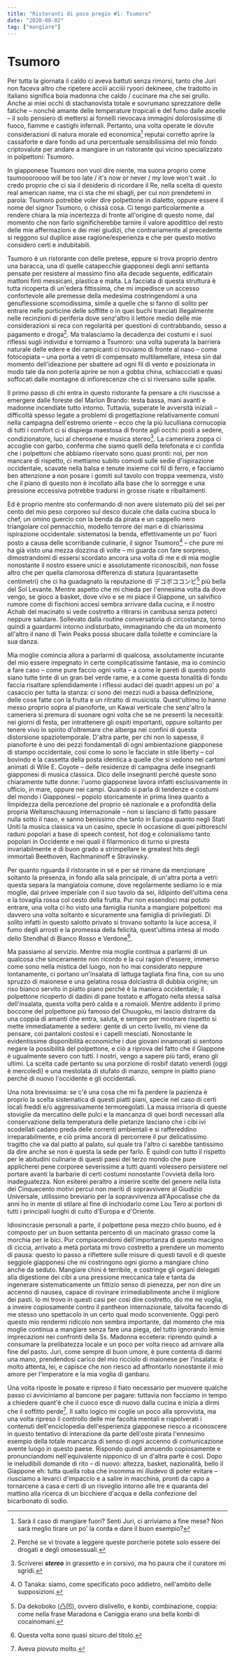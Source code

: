 ```yaml
---
title: "Ristoranti di poco pregio #1: Tsumoro"
date: "2020-08-02"
tag: ["mangiare"]
---
```


# Tsumoro

Per tutta la giornata il caldo ci aveva battuti senza
rimorsi, tanto che Juri non faceva altro che ripetere
acciii acciiii ryoori dekineee, che tradotto in italiano
significa boia madonna che caldo / cucinare ma che sei
grullo. Anche ai miei occhi di stachanovista totale e
sovrumano sprezzatore delle fatiche – nonché amante
delle temperature tropicali e del fumo dalle ascelle – il
solo pensiero di mettersi ai fornelli rievocava immagini
dolorosissime di fuoco, fiamme e castighi infernali.
Pertanto, una volta operate le dovute considerazioni di
natura morale ed economica[^1] reputai corretto aprire la cassaforte e dare fondo ad una percentuale sensibilissima
del mio fondo criptovalute per andare a mangiare in un
ristorante qui vicino specializzato in polpettoni:
Tsumoro.

In giapponese Tsumoro non vuol dire niente, ma suona
proprio come tsumoooroooo will be too late / it's now or
never / my love won't wait . Io credo proprio che ci sia il
desiderio di ricordare il Re, nella scelta di questo real
american name, ma ci sta che mi sbagli, per cui non
prendetemi in parola: Tsumoro potrebbe voler dire
polpettone in dialetto, oppure essere il nome del signor
Tsumoro, o chissà cosa. Ci tengo particolarmente a
rendere chiara la mia incertezza di fronte all'origine di
questo nome, dal momento che
non farlo
significherebbe tarnire il valore apodittico del resto delle
mie affermazioni e dei miei giudizi, che contrariamente
al precedente si reggono sul duplice asse
ragione/esperienza e che per questo motivo considero
certi e indubitabili.

Tsumoro è un ristorante con delle pretese, eppure si
trova proprio dentro una baracca, una di quelle
catapecchie giapponesi degli anni settanta pensate per
resistere al massimo fino alla decade seguente, edificatain mattoni finti messicani, plastica e malta. La facciata di
questa struttura è tutta ricoperta di un'edera fittissima,
che mi impedisce un accesso confortevole alle premesse
della medesima costringendomi a una genuflessione
scomodissima, simile a quelle che si fanno di solito per
entrare nelle porticine delle soffitte o in quei buchi
tranciati illegalmente nelle recinzioni di periferia dove
senz'altro il lettore medio delle mie considerazioni si
reca con regolarità per questioni di contrabbando, sesso a
pagamento e droga[^2]. Ma tralasciamo la decadenza dei
costumi e i suoi riflessi sugli individui e torniamo a
Tsumoro: una volta superata la barriera naturale delle
edere e dei rampicanti ci troviamo di fronte al naso –
come fotocopiata – una porta a vetri di compensato
multilamellare, intesa sin dal momento dell'ideazione per
sbattere ad ogni fil di vento e posizionata in modo tale da
non poterla aprire se non a gobba china, schiaccciati e
quasi soffocati dalle montagne di infiorescenze che ci si
riversano sulle spalle.

Il primo passo di chi entra in questo ristorante fa pensare
a chi riuscisse a emergere dalle foreste del Marlon
Brando: testa bassa, mani avanti e madonne incendiate
tutto intorno. Tuttavia, superate le avversità iniziali –
difficoltà spesso legate a problemi di progettazione
relativamente comuni nella campagna dell'estremo
oriente – ecco che la più luculliana cornucopia di tutti i
comfort ci si dispiega maestosa di fronte agli occhi: posti
a sedere, condizionatore, luci al cherosene e musica
stereo[^3]. La cameriera zoppa ci accoglie con garbo,
conferma che siamo quelli della telefonata e ci confida
che i polpettoni che abbiamo riservato sono quasi pronti:
noi, per non mancare di rispetto, ci mettiamo subito
comodi sulle sedie d'ispirazione occidentale, scavate
nella balsa e tenute insieme col fil di ferro, e facciamo
ben attenzione a non posare i gomiti sul tavolo con
troppa veemenza, visto che il piano di questo non è
incollato alla base che lo sorregge e una pressione
eccessiva potrebbe tradursi in grosse risate e
ribaltamenti.

Ed è proprio mentre sto confermando di non avere
sistemato più del sei per cento del mio peso corporeo sul
desco ducale che dalla cucina sbuca lo chef, un omino
guercio con la benda da pirata e un cappello nero
triangolare col pennacchio, modello terrore dei mari e di
chiarissima ispirazione occidentale: sistematosi la benda,
effettivamente un po' fuori posto a causa delle
scorribande culinarie, il signor Tsumoro[^4] – che pure mi
ha già visto una mezza dozzina di volte – mi guarda con
fare sorpreso, dimostrandomi di essersi scordato ancora
una volta di me e di mia moglie nonostante il nostro
essere unici e assolutamente riconoscibili, non fosse
altro che per quella clamorosa differenza di statura (quarantasette centimetri) che ci ha guadagnato la
reputazione di デコボココンビ[^5] più bella del Sol Levante.
Mentre aspetto che mi chieda per l'ennesima volta da
dove vengo, se gioco a basket, dove vivo e se mi piace il
Giappone, un salvifico rumore come di fischioni accesi
sembra arrivare dalla cucina, e il nostro Achab del
macinato si vede costretto a ritirarsi in cambusa senza
poterci neppure salutare. Sollevato dalla routine
conversatoria di circostanza, torno quindi a guardarmi
intorno indisturbato, immaginando che da un momento
all'altro il nano di Twin Peaks possa sbucare dalla
toilette e cominciare la sua danza.

Mia moglie comincia allora a parlarmi di qualcosa,
assolutamente incurante del mio essere impegnato in
certe complicatissime fantasie, ma io comincio a fare
caso – come pure faccio ogni volta – a come le pareti di
questo posto siano tutte tinte di un gran bel verde rame, e
a come questa tonalità di fondo faccia risaltare
splendidamente i riflessi audaci dei quadri appesi un po'
a casaccio per tutta la stanza: ci sono dei mezzi nudi a
bassa definizione, delle cose fatte con la frutta e un
ritratto di musicista. Quest'ultimo lo hanno messo
proprio sopra al pianoforte, un Kawai verticale che
senz'altro la cameriera si premura di suonare ogni volta
che se ne presenti la necessità: nei giorni di festa, per
intrattenere gli ospiti importanti, oppure soltanto per tenere vivo lo spirito d'oltremare che alberga nei confini
di questa distorsione spaziotemporale. D'altra parte, per
chi non lo sapesse, il pianoforte è uno dei pezzi
fondamentali di ogni ambientazione giapponese di
stampo occidentale, così come lo sono le facciate in stile
liberty – col bovindo e la cassetta della posta identica a
quelle che si vedono nei cartoni animati di Wile E.
Coyote – delle residenze di campagna delle insegnanti
giapponesi di musica classica. Dico delle insegnanti
perché queste sono chiaramente tutte donne: l'uomo
giapponese lavora infatti esclusivamente in ufficio, in
mare, oppure nei campi. Quando si parla di tendenze e
costumi del mondo i Giapponesi – popolo storicamente
in prima linea quanto a limpidezza della percezione del
proprio sé nazionale e a profondità della propria
Weltanschauung internazionale – non si lasciano di fatto
passare nulla sotto il naso, e sanno benissimo che tanto
in Europa quanto negli Stati Uniti la musica classica va
un casino, specie in occasione di quei pittoreschi raduni
popolari a base di speech contest, hot dog e colonialismo
tanto popolari in Occidente e nei quali il filarmonico di
turno si presta invariabilmente e di buon grado a
strimpellare le greatest hits degli immortali Beethoven,
Rachmaninoff e Stravinsky.

Per quanto riguarda il ristorante in sé e per sé rimane da
menzionare soltanto la presenza, in fondo alla sala
principale, di un'altra porta a vetri: questa separa la
mangiatoia comune, dove regolarmente sediamo io e mia
moglie, dal privee imperiale con il suo tavolo da sei, ildipinto dell'ultima cena e la tovaglia rossa col cesto della
frutta. Pur non essendoci mai potuto entrare, una volta ci
ho visto una famiglia riunita a mangiare polpettoni: ma
davvero una volta soltanto e sicuramente una famiglia di
privilegiati. Di solito infatti in questo salotto privato si
trovano soltanto la luce accesa, il fumo degli arrosti e la
promessa della felicità, quest'ultima intesa al modo dello
Stendhal di Bianco Rosso e Verdone[^6].

Ma passiamo al servizio. Mentre mia moglie continua a
parlarmi di un qualcosa che sinceramente non ricordo e
la cui ragion d'essere, immerso come sono nella mistica
del luogo, non ho mai considerato neppure
lontanamente, ci portano un'insalata di lattuga tagliata
fina fina, con su uno spruzzo di maionese e una gelatina
rossa dolciastra di dubbia origine; un riso bianco servito
in piatto piano perché è la maniera occidentale; il
polpettone ricoperto di dadini di pane tostato e affogato
nella stessa salsa dell'insalata, questa volta però calda e a
romaioli.
Mentre addento il primo boccone del polpettone più
famoso del Chuugoku, mi lascio distrarre da una coppia
di amanti che entra, saluta, e sempre per mostrare
rispetto si mette immediatamente a sedere: gente di un
certo livello, mi viene da pensare, coi pantaloni costosi e
i capelli mesciati. Nonostante le evidentissime disponibilità economiche i due giovani innamorati si
sentono negare la possibilità del polpettone, e ciò a
riprova del fatto che il Giappone è ugualmente severo
con tutti. I nostri, vengo a sapere più tardi, erano gli
ultimi. La scelta cade pertanto su una porzione di rosbif
datato venerdì (oggi è mercoledì) e una mestolata di
stufato di manzo, sempre in piatto piano perché di nuovo
l'occidente e gli occidentali.

Una nota brevissima: se c'è una cosa che mi fa perdere la
pazienza è proprio la scelta sistematica di questi piatti
piani, specie nel caso di certi locali freddi e/o
aggressivamente termoregolati. La massa irrisoria di
queste stoviglie da mercatino delle pulci e la mancanza
di quei bordi necessari alla conservazione della
temperatura delle pietanze lasciano che i cibi ivi
scodellati cadano preda delle correnti ambientali e si
raffereddino irreparabilmente, e ciò prima ancora di
percorrere il pur delicatissimo tragitto che va dal piatto
al palato, sul quale tra l'altro ci sarebbe tantissimo da
dire anche se non è questa la sede per farlo. È quindi con
tutto il rispetto per le abitudini culinarie di questi paesi
del terzo mondo che pure applicherei pene corporee
severissime a tutti quanti volessero persistere nel portare
avanti la barbarie di certi costumi nonostante l'ovvietà
della loro inadeguatezza. Non esiterei peraltro a inserire
scelte del genere nella lista dei Cinquecento motivi percui non meriti di sopravvivere al Giudizio Universale,
utilissimo breviario per la sopravvivenza all'Apocalisse
che da anni ho in mente di stilare al fine di inchiodarlo
come Lou Tero ai portoni di tutti i principali luoghi di
culto d'Europa e d'Oriente.

Idiosincrasie personali a parte, il polpettone pesa mezzo
chilo buono, ed è composto per un buon settanta
percento di un macinato grasso come la morchia per le
bici. Pur compiacendomi dell'importanza di questo
macigno di ciccia, arrivato a metà portata mi trovo
costretto a prendere un momento di pausa: questo lo
passo a riflettere sulle misure di questi tavoli e di queste
seggiole giapponesi che mi costringono ogni giorno a
mangiare chino anche da seduto. Mangiare chini è
terribile, e costringe gli organi delegati alla digestione
dei cibi a una pressione meccanica tale e tanta da
ingenerare sistematicamente un fittizio senso di
pienezza, per non dire un accenno di nausea, capace di
rovinare irrimediabilmente anche il migliore dei pasti. Io
mi trovo in questi casi per così dire costretto, dio me ne
voglia, a inveire copiosamente contro il pantheon
internazionale, talvolta facendo di me stesso uno
spettacolo in un certo qual modo sconveniente. Oggi
però questo mio rendermi ridicolo non sembra
importante, dal momento che mia moglie continua a
mangiare senza fare una piega, del tutto ignorando lemie imprecazioni nei confronti della Ss. Madonna
eccetera: riprendo quindi a consumare la prelibatezza
locale e un poco per volta riesco ad arrivare alla fine del
pasto. Juri, come sempre di buon umore, è pure contenta
di darmi una mano, prendendosi carico del mio ricciolo
di maionese per l'insalata: è molto attenta, lei, e capisce
che non riesco ad affrontarlo nonostante il mio amore
per l'imperatore e la mia voglia di ganbaru.

Una volta riposte le posate e ripreso il fiato necessario
per muovere qualche passo ci avviciniamo al bancone
per pagare: tuttavia non facciamo in tempo a chiedere
quant'è che il cuoco esce di nuovo dalla cucina e inizia a
dirmi che il soffitto perde[^7]. Il salto logico mi coglie un
poco alla sprovvista, ma una volta ripreso il controllo
delle mie facoltà mentali e rispolverati i contenuti
dell'enciclopedia dell'esperienza giapponese riesco a
riconoscere in questo tentativo di interazione da parte
dell'oste pirata l'ennesimo esempio della totale mancanza
di senso di ogni accenno di comunicazione avente luogo
in questo paese. Rispondo quindi annuendo
copiosamente e pronunciandomi nell'equivalente
nipponico di un d'altra parte è così. Dopo le ineludibili
domande di rito – di nuovo: altezza, basket, nazionalità,
bello il Giappone eh: tutta quella roba che insomma mi illudevo di poter evitare – riusciamo a levarci d'impaccio
e a salire in macchina, pronti da capo a tornarcene a casa
e certi di un risveglio intorno alle tre e quaranta del
mattino alla ricerca di un bicchiere d'acqua e della
confezione del bicarbonato di sodio.

[^1]: Sarà il caso di mangiare fuori? Senti Juri, ci arriviamo a fine mese? Non sarà meglio tirare un po' la corda e dare il buon esempio?
[^2]: Perché se vi trovate a leggere queste porcherie potete solo essere dei drogati e degli omosessuali.
[^3]: Scriverei **_stereo_** in grassetto e in corsivo, ma ho paura che il curatore mi sgridi.
[^4]: O Tanaka: siamo, come specificato poco addietro, nell'ambito delle supposizioni.
[^5]: Da dekoboko (凸凹), ovvero dislivello, e konbi, combinazione, coppia: come nella frase Maradona e Caniggia erano una bella konbi di cocainomani.
[^6]: Questa volta sono quasi sicuro del titolo.
[^7]: Aveva piovuto molto.
